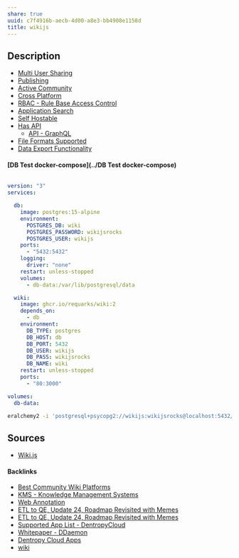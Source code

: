 ```yaml
---
share: true
uuid: c7f4916b-aecb-4d00-a8e3-bb4908e1158d
title: wikijs
---
```

## Description
* [Multi User Sharing](../8688a0f4-aff4-46a1-a83a-9e3908ce72ec)
* [Publishing](../8ffb70c7-2315-4f73-9867-6885d064457e)
* [Active Community](../dfc0303f-7458-482a-afda-92c3441180bb)
* [Cross Platform](../366b50ae-0699-4dc3-a005-16b96d53ef35)
* [RBAC - Rule Base Access Control](../899c9af5-6115-49ab-ab30-a7e4bddec2ff)
* [Application Search](../4393acec-181e-4eab-a88d-5a66542ac158)
* [Self Hostable](../4969b778-baf1-4431-bcc1-171981eb2893)
* [Has API](../1059b83a-2c44-492f-a5b2-e716eb7b7ea8)
	* [API - GraphQL](../84860dbf-8005-4641-91bf-3290ce42f746)
* [File Formats Supported](../b5b62336-cd54-408d-990e-a7de11b4d27c)
* [Data Export Functionality](../488b9eda-db35-4ecb-bf55-c6f851af116b)

#### [DB Test docker-compose](../DB Test docker-compose)

``` yaml

version: "3"
services:

  db:
    image: postgres:15-alpine
    environment:
      POSTGRES_DB: wiki
      POSTGRES_PASSWORD: wikijsrocks
      POSTGRES_USER: wikijs
    ports: 
      - "5432:5432"
    logging:
      driver: "none"
    restart: unless-stopped
    volumes:
      - db-data:/var/lib/postgresql/data

  wiki:
    image: ghcr.io/requarks/wiki:2
    depends_on:
      - db
    environment:
      DB_TYPE: postgres
      DB_HOST: db
      DB_PORT: 5432
      DB_USER: wikijs
      DB_PASS: wikijsrocks
      DB_NAME: wiki
    restart: unless-stopped
    ports:
      - "80:3000"

volumes:
  db-data:

```


``` bash
eralchemy2 -i 'postgresql+psycopg2://wikijs:wikijsrocks@localhost:5432/wiki' -o erd_from_sqlite.pdf
```
## Sources

* [Wiki.js](https://wiki.js.org/)

#### Backlinks

* [Best Community Wiki Platforms](/eb0a4ed0-c2cb-4492-8c69-0036e6823a9e)
* [KMS - Knowledge Management Systems](/6aef6fe9-4c4e-4f3a-850c-e163e2303f81)
* [Web Annotation](/1a1a3f1f-f090-48a2-ae68-04dcda0dbed6)
* [ETL to QE, Update 24, Roadmap Revisited with Memes](/89c90b4a-2065-4b58-93eb-107794ed8671)
* [ETL to QE, Update 24, Roadmap Revisited with Memes](/89c90b4a-2065-4b58-93eb-107794ed8671)
* [Supported App List - DentropyCloud](/f738f680-95a2-46e5-bb4c-57b67687e36a)
* [Whitepaper - DDaemon](/7516a3e2-9926-48be-af0b-5ddf8e2279dc)
* [Dentropy Cloud Apps](/c97c49f2-d064-4987-994b-62b4fdd918b2)
* [wiki](/20d2f9d7-0b7d-4172-b924-15ad0ec67c09)